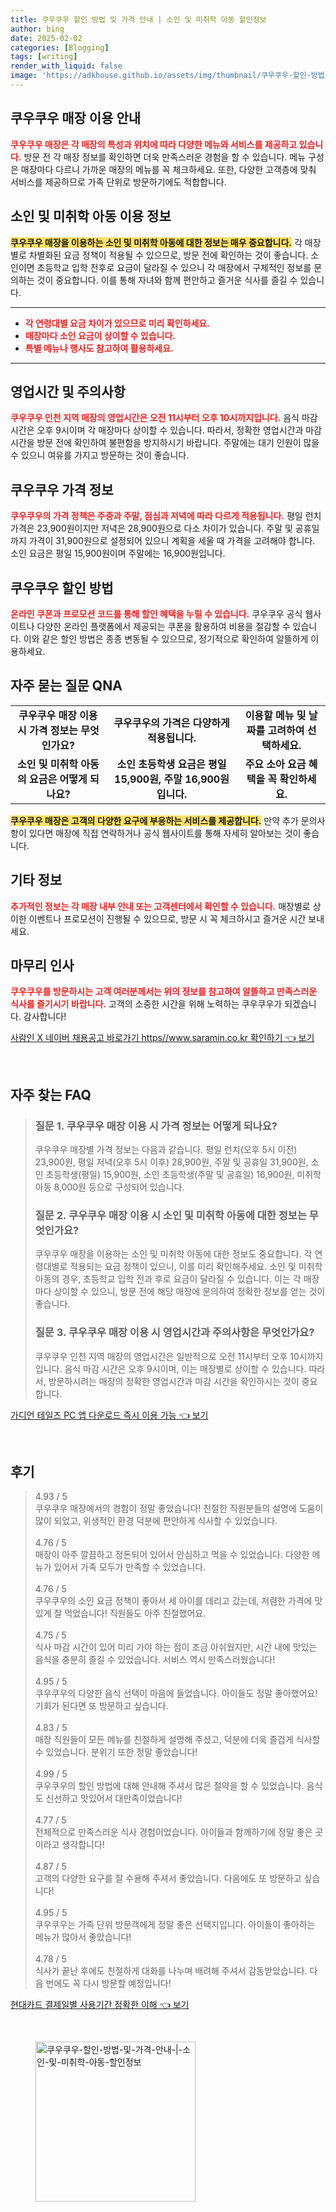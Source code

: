 ```yaml
---
title: 쿠우쿠우 할인 방법 및 가격 안내 | 소인 및 미취학 아동 할인정보
author: bing
date: 2025-02-02
categories: [Blogging]
tags: [writing]
render_with_liquid: false
image: 'https://adkhouse.github.io/assets/img/thumbnail/쿠우쿠우-할인-방법-및-가격-안내-|-소인-및-미취학-아동-할인정보.webp'
---
```



<h2 id='쿠우쿠우_매장_이용_안내'>쿠우쿠우 매장 이용 안내</h2>

<p><b><span style="color: #ee2323;">쿠우쿠우 매장은 각 매장의 특성과 위치에 따라 다양한 메뉴와 서비스를 제공하고 있습니다.</span></b> 방문 전 각 매장 정보를 확인하면 더욱 만족스러운 경험을 할 수 있습니다. 메뉴 구성은 매장마다 다르니 가까운 매장의 메뉴를 꼭 체크하세요. 또한, 다양한 고객층에 맞춰 서비스를 제공하므로 가족 단위로 방문하기에도 적합합니다.</p>

<h2 id='소인_및_미취학_아동_이용_정보'>소인 및 미취학 아동 이용 정보</h2>

<p><b><span style="background-color: #ffe066;">쿠우쿠우 매장을 이용하는 소인 및 미취학 아동에 대한 정보는 매우 중요합니다.</span></b> 각 매장별로 차별화된 요금 정책이 적용될 수 있으므로, 방문 전에 확인하는 것이 좋습니다. 소인이면 초등학교 입학 전후로 요금이 달라질 수 있으니 각 매장에서 구체적인 정보를 문의하는 것이 중요합니다. 이를 통해 자녀와 함께 편안하고 즐거운 식사를 즐길 수 있습니다.</p>

<hr />

<ul>
    <li><b><span style="color: #ee2323;">각 연령대별 요금 차이가 있으므로 미리 확인하세요.</span></b></li>
    <li><b><span style="color: #ee2323;">매장마다 소인 요금이 상이할 수 있습니다.</span></b></li>
    <li><b><span style="color: #ee2323;">특별 메뉴나 행사도 참고하여 활용하세요.</span></b></li>
</ul>

<hr />

<h2 id='영업시간_및_주의사항'>영업시간 및 주의사항</h2>

<p><b><span style="color: #ee2323;">쿠우쿠우 인천 지역 매장의 영업시간은 오전 11시부터 오후 10시까지입니다.</span></b> 음식 마감 시간은 오후 9시이며 각 매장마다 상이할 수 있습니다. 따라서, 정확한 영업시간과 마감 시간을 방문 전에 확인하여 불편함을 방지하시기 바랍니다. 주말에는 대기 인원이 많을 수 있으니 여유를 가지고 방문하는 것이 좋습니다.</p>

<h2 id='쿠우쿠우_가격_정보'>쿠우쿠우 가격 정보</h2>

<p><b><span style="color: #ee2323;">쿠우쿠우의 가격 정책은 주중과 주말, 점심과 저녁에 따라 다르게 적용됩니다.</span></b> 평일 런치 가격은 23,900원이지만 저녁은 28,900원으로 다소 차이가 있습니다. 주말 및 공휴일까지 가격이 31,900원으로 설정되어 있으니 계획을 세울 때 가격을 고려해야 합니다. 소인 요금은 평일 15,900원이며 주말에는 16,900원입니다.</p>

<h2 id='쿠우쿠우_할인_방법'>쿠우쿠우 할인 방법</h2>

<p><b><span style="color: #ee2323;">온라인 쿠폰과 프로모션 코드를 통해 할인 혜택을 누릴 수 있습니다.</span></b> 쿠우쿠우 공식 웹사이트나 다양한 온라인 플랫폼에서 제공되는 쿠폰을 활용하여 비용을 절감할 수 있습니다. 이와 같은 할인 방법은 종종 변동될 수 있으므로, 정기적으로 확인하여 알뜰하게 이용하세요.</p>

<h2 id='자주_묻는_질문_QNA'>자주 묻는 질문 QNA</h2>

<table>
    <tr>
        <td style="text-align: center; height: 17px;"><b>쿠우쿠우 매장 이용 시 가격 정보는 무엇인가요?</b></td>
        <td style="text-align: center; height: 17px;"><b>쿠우쿠우의 가격은 다양하게 적용됩니다.</b></td>
        <td style="text-align: center; height: 17px;"><b>이용할 메뉴 및 날짜를 고려하여 선택하세요.</b></td>
    </tr>
    <tr>
        <td style="text-align: center; height: 17px;"><b>소인 및 미취학 아동의 요금은 어떻게 되나요?</b></td>
        <td style="text-align: center; height: 17px;"><b>소인 초등학생 요금은 평일 15,900원, 주말 16,900원입니다.</b></td>
        <td style="text-align: center; height: 17px;"><b>주요 소아 요금 혜택을 꼭 확인하세요.</b></td>
    </tr>
</table>

<p><b><span style="background-color: #ffe066;">쿠우쿠우 매장은 고객의 다양한 요구에 부응하는 서비스를 제공합니다.</span></b> 만약 추가 문의사항이 있다면 매장에 직접 연락하거나 공식 웹사이트를 통해 자세히 알아보는 것이 좋습니다.</p>

<h2 id='기타_정보'>기타 정보</h2>

<p><b><span style="color: #ee2323;">추가적인 정보는 각 매장 내부 안내 또는 고객센터에서 확인할 수 있습니다.</span></b> 매장별로 상이한 이벤트나 프로모션이 진행될 수 있으므로, 방문 시 꼭 체크하시고 즐거운 시간 보내세요.</p>

<h2 id='마무리_인사'>마무리 인사</h2>

<p><b><span style="color: #ee2323;">쿠우쿠우를 방문하시는 고객 여러분께서는 위의 정보를 참고하여 알뜰하고 만족스러운 식사를 즐기시기 바랍니다.</span></b> 고객의 소중한 시간을 위해 노력하는 쿠우쿠우가 되겠습니다. 감사합니다!</p>


<p><a class="click-button" title="사람인 X 네이버 채용공고 바로가기 https//www.saramin.co.kr 확인하기" href="https://adkhouse.github.io/posts/%EC%82%AC%EB%9E%8C%EC%9D%B8-X-%EB%84%A4%EC%9D%B4%EB%B2%84-%EC%B1%84%EC%9A%A9%EA%B3%B5%EA%B3%A0-%EB%B0%94%EB%A1%9C%EA%B0%80%EA%B8%B0-httpswww.saramin.co.kr-%ED%99%95%EC%9D%B8%ED%95%98%EA%B8%B0/" rel="dofollow">사람인 X 네이버 채용공고 바로가기 https//www.saramin.co.kr 확인하기 👈 보기</a></p><br>
<h2 id='자주_찾는_FAQ'>자주 찾는 FAQ</h2>
<div itemscope="" itemtype="https://schema.org/FAQPage"> 
<blockquote> 
<div itemscope="" itemprop="mainEntity" itemtype="https://schema.org/Question"> 
<h3 itemprop="name">질문 1. 쿠우쿠우 매장 이용 시 가격 정보는 어떻게 되나요?</h3> 
<div itemscope="" itemprop="acceptedAnswer" itemtype="https://schema.org/Answer"> 
<span itemprop="text"> 
<p>쿠우쿠우 매장별 가격 정보는 다음과 같습니다. 평일 런치(오후 5시 이전) 23,900원, 평일 저녁(오후 5시 이후) 28,900원, 주말 및 공휴일 31,900원, 소인 초등학생(평일) 15,900원, 소인 초등학생(주말 및 공휴일) 16,900원, 미취학 아동 8,000원 등으로 구성되어 있습니다.</p> 
</span> 
</div> 
</div> 

<div itemscope="" itemprop="mainEntity" itemtype="https://schema.org/Question"> 
<h3 itemprop="name">질문 2. 쿠우쿠우 매장 이용 시 소인 및 미취학 아동에 대한 정보는 무엇인가요?</h3> 
<div itemscope="" itemprop="acceptedAnswer" itemtype="https://schema.org/Answer"> 
<span itemprop="text"> 
<p>쿠우쿠우 매장을 이용하는 소인 및 미취학 아동에 대한 정보도 중요합니다. 각 연령대별로 적용되는 요금 정책이 있으니, 이를 미리 확인해주세요. 소인 및 미취학 아동의 경우, 초등학교 입학 전과 후로 요금이 달라질 수 있습니다. 이는 각 매장마다 상이할 수 있으니, 방문 전에 해당 매장에 문의하여 정확한 정보를 얻는 것이 좋습니다.</p> 
</span> 
</div> 
</div> 

<div itemscope="" itemprop="mainEntity" itemtype="https://schema.org/Question"> 
<h3 itemprop="name">질문 3. 쿠우쿠우 매장 이용 시 영업시간과 주의사항은 무엇인가요?</h3> 
<div itemscope="" itemprop="acceptedAnswer" itemtype="https://schema.org/Answer"> 
<span itemprop="text"> 
<p>쿠우쿠우 인천 지역 매장의 영업시간은 일반적으로 오전 11시부터 오후 10시까지입니다. 음식 마감 시간은 오후 9시이며, 이는 매장별로 상이할 수 있습니다. 따라서, 방문하시려는 매장의 정확한 영업시간과 마감 시간을 확인하시는 것이 중요합니다.</p> 
</span> 
</div> 
</div> 
</blockquote> 
</div>
<p><a class="click-button" title="가디언 테일즈 PC 앱 다운로드 즉시 이용 가능" href="https://adkhouse.github.io/posts/%EA%B0%80%EB%94%94%EC%96%B8-%ED%85%8C%EC%9D%BC%EC%A6%88-PC-%EC%95%B1-%EB%8B%A4%EC%9A%B4%EB%A1%9C%EB%93%9C-%EC%A6%89%EC%8B%9C-%EC%9D%B4%EC%9A%A9-%EA%B0%80%EB%8A%A5/" rel="dofollow">가디언 테일즈 PC 앱 다운로드 즉시 이용 가능 👈 보기</a></p><br>
<h2 id='후기'>후기</h2>
<div itemscope itemtype="https://schema.org/Product">
  <blockquote>
  <div itemprop="review" itemscope itemtype="https://schema.org/Review">
      <div itemprop="reviewRating" itemscope itemtype="https://schema.org/Rating"> <span itemprop="ratingValue">4.93</span> / <span itemprop="bestRating">5</span> </div>
      <span itemprop="reviewBody">쿠우쿠우 매장에서의 경험이 정말 좋았습니다! 친절한 직원분들의 설명에 도움이 많이 되었고, 위생적인 환경 덕분에 편안하게 식사할 수 있었습니다.</span>
  </div>
  <br>
  <div itemprop="review" itemscope itemtype="https://schema.org/Review">
      <div itemprop="reviewRating" itemscope itemtype="https://schema.org/Rating"> <span itemprop="ratingValue">4.76</span> / <span itemprop="bestRating">5</span> </div>
      <span itemprop="reviewBody">매장이 아주 깔끔하고 정돈되어 있어서 안심하고 먹을 수 있었습니다. 다양한 메뉴가 있어서 가족 모두가 만족할 수 있었습니다.</span>
  </div>
  <br>
  <div itemprop="review" itemscope itemtype="https://schema.org/Review">
      <div itemprop="reviewRating" itemscope itemtype="https://schema.org/Rating"> <span itemprop="ratingValue">4.76</span> / <span itemprop="bestRating">5</span> </div>
      <span itemprop="reviewBody">쿠우쿠우의 소인 요금 정책이 좋아서 세 아이를 데리고 갔는데, 저렴한 가격에 맛있게 잘 먹었습니다! 직원들도 아주 친절했어요.</span>
  </div>
  <br>
  <div itemprop="review" itemscope itemtype="https://schema.org/Review">
      <div itemprop="reviewRating" itemscope itemtype="https://schema.org/Rating"> <span itemprop="ratingValue">4.75</span> / <span itemprop="bestRating">5</span> </div>
      <span itemprop="reviewBody">식사 마감 시간이 있어 미리 가야 하는 점이 조금 아쉬웠지만, 시간 내에 맛있는 음식을 충분히 즐길 수 있었습니다. 서비스 역시 만족스러웠습니다!</span>
  </div>
  <br>
  <div itemprop="review" itemscope itemtype="https://schema.org/Review">
      <div itemprop="reviewRating" itemscope itemtype="https://schema.org/Rating"> <span itemprop="ratingValue">4.95</span> / <span itemprop="bestRating">5</span> </div>
      <span itemprop="reviewBody">쿠우쿠우의 다양한 음식 선택이 마음에 들었습니다. 아이들도 정말 좋아했어요! 기회가 된다면 또 방문하고 싶습니다.</span>
  </div>
  <br>
  <div itemprop="review" itemscope itemtype="https://schema.org/Review">
      <div itemprop="reviewRating" itemscope itemtype="https://schema.org/Rating"> <span itemprop="ratingValue">4.83</span> / <span itemprop="bestRating">5</span> </div>
      <span itemprop="reviewBody">매장 직원들이 모든 메뉴를 친절하게 설명해 주셨고, 덕분에 더욱 즐겁게 식사할 수 있었습니다. 분위기 또한 정말 좋았습니다!</span>
  </div>
  <br>
  <div itemprop="review" itemscope itemtype="https://schema.org/Review">
      <div itemprop="reviewRating" itemscope itemtype="https://schema.org/Rating"> <span itemprop="ratingValue">4.99</span> / <span itemprop="bestRating">5</span> </div>
      <span itemprop="reviewBody">쿠우쿠우의 할인 방법에 대해 안내해 주셔서 많은 절약을 할 수 있었습니다. 음식도 신선하고 맛있어서 대만족이었습니다!</span>
  </div>
  <br>
  <div itemprop="review" itemscope itemtype="https://schema.org/Review">
      <div itemprop="reviewRating" itemscope itemtype="https://schema.org/Rating"> <span itemprop="ratingValue">4.77</span> / <span itemprop="bestRating">5</span> </div>
      <span itemprop="reviewBody">전체적으로 만족스러운 식사 경험이었습니다. 아이들과 함께하기에 정말 좋은 곳이라고 생각합니다!</span>
  </div>
  <br>
  <div itemprop="review" itemscope itemtype="https://schema.org/Review">
      <div itemprop="reviewRating" itemscope itemtype="https://schema.org/Rating"> <span itemprop="ratingValue">4.87</span> / <span itemprop="bestRating">5</span> </div>
      <span itemprop="reviewBody">고객의 다양한 요구를 잘 수용해 주셔서 좋았습니다. 다음에도 또 방문하고 싶습니다!</span>
  </div>
  <br>
  <div itemprop="review" itemscope itemtype="https://schema.org/Review">
      <div itemprop="reviewRating" itemscope itemtype="https://schema.org/Rating"> <span itemprop="ratingValue">4.95</span> / <span itemprop="bestRating">5</span> </div>
      <span itemprop="reviewBody">쿠우쿠우는 가족 단위 방문객에게 정말 좋은 선택지입니다. 아이들이 좋아하는 메뉴가 많아서 좋았습니다!</span>
  </div>
  <br>
  <div itemprop="review" itemscope itemtype="https://schema.org/Review">
      <div itemprop="reviewRating" itemscope itemtype="https://schema.org/Rating"> <span itemprop="ratingValue">4.78</span> / <span itemprop="bestRating">5</span> </div>
      <span itemprop="reviewBody">식사가 끝난 후에도 친절하게 대화를 나누며 배려해 주셔서 감동받았습니다. 다음 번에도 꼭 다시 방문할 예정입니다!</span>
  </div>
  </blockquote>
</div>
<p><a class="click-button" title="현대카드 결제일별 사용기간 정확한 이해" href="https://adkhouse.github.io/posts/%ED%98%84%EB%8C%80%EC%B9%B4%EB%93%9C-%EA%B2%B0%EC%A0%9C%EC%9D%BC%EB%B3%84-%EC%82%AC%EC%9A%A9%EA%B8%B0%EA%B0%84-%EC%A0%95%ED%99%95%ED%95%9C-%EC%9D%B4%ED%95%B4/" rel="dofollow">현대카드 결제일별 사용기간 정확한 이해 👈 보기</a></p><br>
<figure class="image"><img src="https://adkhouse.github.io/assets/img/thumbnail/쿠우쿠우-할인-방법-및-가격-안내-|-소인-및-미취학-아동-할인정보.webp" alt="쿠우쿠우-할인-방법-및-가격-안내-|-소인-및-미취학-아동-할인정보" width="256" height="256"></figure>